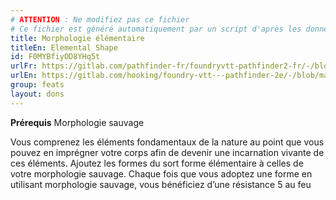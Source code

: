```yaml
---
# ATTENTION : Ne modifiez pas ce fichier
# Ce fichier est généré automatiquement par un script d'après les données du module Foundry VTT officiel et de sa traduction
title: Morphologie élémentaire
titleEn: Elemental Shape
id: F0MYBfiyOD8YHq5t
urlFr: https://gitlab.com/pathfinder-fr/foundryvtt-pathfinder2-fr/-/blob/master/data/feats/F0MYBfiyOD8YHq5t.htm
urlEn: https://gitlab.com/hooking/foundry-vtt---pathfinder-2e/-/blob/master/packs/data/feats.db/elemental-shape.json
group: feats
layout: dons
---
```

**Prérequis** Morphologie sauvage

Vous comprenez les éléments fondamentaux de la nature au point que vous pouvez en imprégner votre corps afin de devenir une incarnation vivante de ces éléments. Ajoutez les formes du sort forme élémentaire à celles de votre morphologie sauvage. Chaque fois que vous adoptez une forme en utilisant morphologie sauvage, vous bénéficiez d’une résistance 5 au feu


